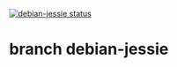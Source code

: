 [![debian-jessie status](https://api.cirrus-ci.com/github/hilbix/cirrus.svg?branch=debian-jessie)](https://cirrus-ci.com/github/hilbix/cirrus/debian-jessie)

# branch debian-jessie

